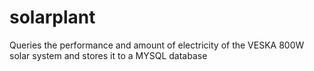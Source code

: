 # solarplant
Queries the performance and amount of electricity of the VESKA 800W solar system and stores it to a MYSQL database
